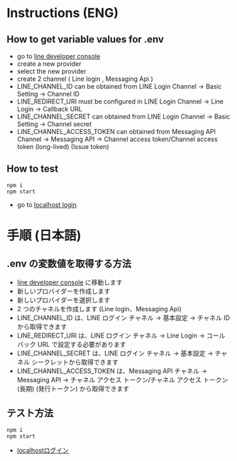 # Instructions (ENG)

## How to get variable values for .env

- go to [line developer console](https://developers.line.biz/console/)
- create a new provider
- select the new provider
- create 2 channel ( Line login , Messaging Api )
- LINE_CHANNEL_ID can be obtained from LINE Login Channel -> Basic Setting -> Channel ID
- LINE_REDIRECT_URI must be configured in LINE Login Channel -> Line Login -> Callback URL
- LINE_CHANNEL_SECRET can obtained from LINE Login Channel -> Basic Setting -> Channel secret
- LINE_CHANNEL_ACCESS_TOKEN can obtained from Messaging API Channel -> Messaging API -> Channel access token/Channel access token (long-lived) (Issue token)

## How to test

```Shell
npm i
npm start
```

- go to [localhost login](http://localhost:3000/login)
  
    

# 手順 (日本語)

## .env の変数値を取得する方法

- [line developer console](https://developers.line.biz/console/) に移動します
- 新しいプロバイダーを作成します
- 新しいプロバイダーを選択します
- 2 つのチャネルを作成します (Line login、Messaging Api)
- LINE_CHANNEL_ID は、LINE ログイン チャネル -> 基本設定 -> チャネル ID から取得できます
- LINE_REDIRECT_URI は、LINE ログイン チャネル -> Line Login -> コールバック URL で設定する必要があります
- LINE_CHANNEL_SECRET は、LINE ログイン チャネル -> 基本設定 -> チャネル シークレットから取得できます
- LINE_CHANNEL_ACCESS_TOKEN は、Messaging API チャネル -> Messaging API -> チャネル アクセス トークン/チャネル アクセス トークン (長期) (発行トークン) から取得できます

## テスト方法

```Shell
npm i
npm start
```

- [localhostログイン](http://localhost:3000/login)